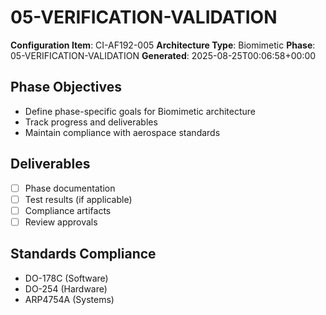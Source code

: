 # 05-VERIFICATION-VALIDATION

**Configuration Item**: CI-AF192-005
**Architecture Type**: Biomimetic
**Phase**: 05-VERIFICATION-VALIDATION
**Generated**: 2025-08-25T00:06:58+00:00

## Phase Objectives
- Define phase-specific goals for Biomimetic architecture
- Track progress and deliverables
- Maintain compliance with aerospace standards

## Deliverables
- [ ] Phase documentation
- [ ] Test results (if applicable)
- [ ] Compliance artifacts
- [ ] Review approvals

## Standards Compliance
- DO-178C (Software)
- DO-254 (Hardware)
- ARP4754A (Systems)
